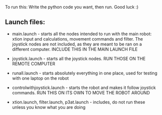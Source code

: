 To run this:
Write the python code you want, then run. Good luck :)

Launch files:
-------------
* main.launch - starts all the nodes intended to run with the main robot: xtion input and calculations, movement commands and filter. The joystick nodes are not included, as they are meant to be ran on a different computer. INCLUDE THIS IN THE MAIN LAUNCH FILE  
* joystick.launch - starts all the joystick nodes. RUN THOSE ON THE REMOTE COMPUTER  
* runall.launch - starts absolutely everything in one place, used for testing with one laptop on the robot   
* controlwithjoystick.launch - starts the robot and makes it follow joystick commands. RUN THIS ON ITS OWN TO MOVE THE ROBOT AROUND  


* xtion.launch, filter.launch, p3at.launch - includes, do not run these unless you know what you are doing

